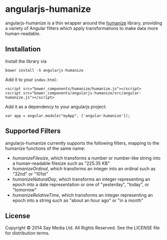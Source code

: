 # angularjs-humanize

angularjs-humanize is a thin wrapper around the
[humanize](https://github.com/taijinlee/humanize) library, providing a
variety of Angular filters which apply transformations to make data more
human-readable.

## Installation

Install the library via 

    bower install -S angularjs-humanize

Add it to your `index.html`:

    <script src="bower_components/humanize/humanize.js"></script>
    <script src="bower_components/angularjs-humanize/src/angular-humanize.js"></script>

Add it as a dependency to your angularjs project:

    var app = angular.module("myApp", ['angular-humanize']);



## Supported Filters

angularjs-humanize currently supports the following filters, mapping
to the humanize functions of the same name:

+ _humanizeFilesize_, which transforms a number or number-like string into
  a human-readable filesize such as "225.35 KB"
+ _humanizeOrdinal_, which transforms an integer into an ordinal such as
  "32nd" or "101st"
+ _humanizeNaturalDay_, which transforms an integer representing an epoch
  into a date representation or one of "yesterday", "today", or
  "tomorrow"
+ _humanizeRelativeTime_, which transforms an integer representing an epoch
  into a string such as "about an hour ago" or "in a month"

## License
Copyright © 2014 Say Media Ltd. All Rights Reserved.  See the LICENSE
file for distribution terms.

